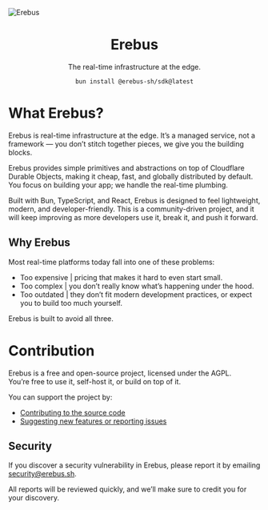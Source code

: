 ![Erebus](./images/Banner%20-%20Github%20-%201.png)

<h1 align="center" style="font-size:2em; font-weight:bold;">
  <b>Erebus</b>
</h1>
<p align="center">
  The real-time infrastructure at the edge.
</p>

<p align="center">
  <code>bun install @erebus-sh/sdk@latest</code>
</p>

# What Erebus?

Erebus is real-time infrastructure at the edge.
It’s a managed service, not a framework — you don’t stitch together pieces, we give you the building blocks.

Erebus provides simple primitives and abstractions on top of Cloudflare Durable Objects, making it cheap, fast, and globally distributed by default. You focus on building your app; we handle the real-time plumbing.

Built with Bun, TypeScript, and React, Erebus is designed to feel lightweight, modern, and developer-friendly. This is a community-driven project, and it will keep improving as more developers use it, break it, and push it forward.

## Why Erebus

Most real-time platforms today fall into one of these problems:

- Too expensive | pricing that makes it hard to even start small.
- Too complex | you don’t really know what’s happening under the hood.
- Too outdated | they don’t fit modern development practices, or expect you to build too much yourself.

Erebus is built to avoid all three.

# Contribution

Erebus is a free and open-source project, licensed under the AGPL.  
You’re free to use it, self-host it, or build on top of it.

You can support the project by:

- [Contributing to the source code](./CONTRIBUTING.md)
- [Suggesting new features or reporting issues](https://github.com/erebus-sh/erebus/issues)

## Security

If you discover a security vulnerability in Erebus, please report it by emailing [security@erebus.sh](mailto:security@erebus.sh).

All reports will be reviewed quickly, and we’ll make sure to credit you for your discovery.
